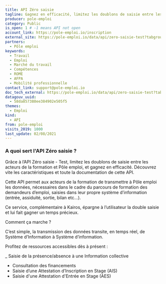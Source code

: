 ```yaml
---
title: API Zéro saisie
tagline: Gagnez en efficacité, limitez les doublons de saisie entre les acteurs de la formation et Pôle emploi. Cette API test utilise des données fictives.
producer: pole-emploi
category: Public
is_open: 1 # -1 means API not open
account_link: https://pole-emploi.io/inscription
external_site: https://pole-emploi.io/data/api/zero-saisie-test?tabgroup-api=documentation&doc-section=api-doc-section-caracteristiques
partners:
  - Pôle emploi
keywords:
  - Travail
  - Emploi
  - Marché du travail
  - Compétences
  - ROME
  - AFPA
  - Mobilité professionnelle
contact_link: support@pole-emploi.io
doc_tech_external: https://pole-emploi.io/data/api/zero-saisie-test?tabgroup-api=documentation&doc-section=api-doc-section-caracteristiques
datagouv_uuid:
  - 58da857388ee384902e505f5
themes:
  - Emploi
kind:
  - API
from: pole-emploi
visits_2019: 1000
last_update: 02/08/2021
---
```


### A quoi sert l'API Zéro saisie ?

Grâce à l’API Zéro saisie - Test, limitez les doublons de saisie entre les acteurs de la formation et Pôle emploi, et gagnez en efficacité. Découvrez vite les caractéristiques et toute la documentation de cette API.

Cette API permet aux acteurs de la formation de transmettre à Pôle emploi les données, nécessaires dans le cadre du parcours de formation des demandeurs d’emploi, saisies dans leur propre système d’information (entrée, assiduité, sortie, bilan etc…).

Ce service, complémentaire à Kairos, épargne à l’utilisateur la double saisie et lui fait gagner un temps précieux.

Comment ça marche ?

C’est simple, la transmission des données transite, en temps réel, de Système d’Information à Système d’information.

Profitez de ressources accessibles dès à présent :

\_ Saisie de la présence/absence à une Information collective

- Consultation des financements
- Saisie d’une Attestation d’Inscription en Stage (AIS)
- Saisie d'une Attestation d'Entrée en Stage (AES)
